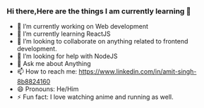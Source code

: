 ### Hi there,Here are the things I am currently learning 👋



- 🔭 I’m currently working on Web development
- 🌱 I’m currently learning ReactJS
- 👯 I’m looking to collaborate on anything related to frontend development.
- 🤔 I’m looking for help with NodeJS
- 💬 Ask me about Anything
- 📫 How to reach me: https://www.linkedin.com/in/amit-singh-8b8824160
- 😄 Pronouns: He/Him
- ⚡ Fun fact: I love watching anime and running as well.

